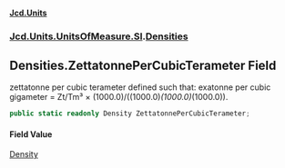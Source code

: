 #### [Jcd.Units](index 'index')
### [Jcd.Units.UnitsOfMeasure.SI](Jcd.Units.UnitsOfMeasure.SI 'Jcd.Units.UnitsOfMeasure.SI').[Densities](Densities 'Jcd.Units.UnitsOfMeasure.SI.Densities')

## Densities.ZettatonnePerCubicTerameter Field

zettatonne per cubic terameter defined such that: exatonne per cubic gigameter = Zt/Tm³ ×
(1000.0)/((1000.0)*(1000.0)*(1000.0)).

```csharp
public static readonly Density ZettatonnePerCubicTerameter;
```

#### Field Value
[Density](Density 'Jcd.Units.UnitTypes.Density')